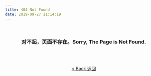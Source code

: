 ```yaml
---
title: 404 Not Found
date: 2019-09-27 11:14:19
---
```


<center>
<br>
<h3> 对不起，页面不存在。Sorry, The Page is Not Found.</h3>

<br><br>

<a href="/"> < Back 返回 </a>

<br><br><br>

</center>
